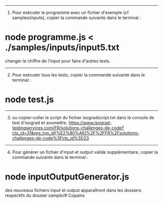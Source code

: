 ---------------------
1. Pour exécuter le programme avec un fichier d'exemple (cf samples/inputs), copier la commande suivante dans le terminal :

# node programme.js < ./samples/inputs/input5.txt

changer le chiffre de l'input pour faire d'autres tests.

---------------------
2. Pour exécuter tous les tests, copier la commande suivante dans le terminal :

# node test.js

----------------------
3. ou copier-coller le script du fichier isogradscript.txt dans la console de test d'isograd et soumettre.
https://www.isograd-testingservices.com/FR/solutions-challenges-de-code?cts_id=31&reg_typ_id[%E2%80%A6]%2F%2FFR%2Fsolutions-challenges-de-code%3Fcts_id%3D23

----------------------
4. Pour générer un fichier d'input et output valide supplémentaire, copier la commande suivante dans le terminal :

# node inputOutputGenerator.js 

des nouveaux fichiers input et output apparaîtront dans les dossiers respectifs du dossier sample/# Copains

